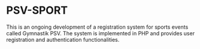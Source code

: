 # PSV-SPORT
This is an ongoing development of a registration system for sports events called Gymnastik PSV. The system is implemented in PHP and provides user registration and authentication functionalities.
